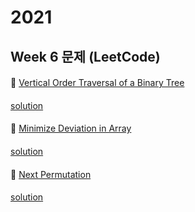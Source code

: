 # 2021
## Week 6 문제 (LeetCode)

####
👀 [  Vertical Order Traversal of a Binary Tree](https://leetcode.com/explore/challenge/card/january-leetcoding-challenge-2021/583/week-5-january-29th-january-31st/3621/)
####
[solution]()
####
👀 [  Minimize Deviation in Array](https://leetcode.com/explore/challenge/card/january-leetcoding-challenge-2021/583/week-5-january-29th-january-31st/3622/)
####
[solution]()
####
👀 [  Next Permutation](https://leetcode.com/explore/challenge/card/january-leetcoding-challenge-2021/583/week-5-january-29th-january-31st/3623/)
####
[solution]()
####

